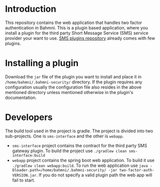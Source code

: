 # Introduction
This repository contains the web application that handles two factor authentication in Bahmni. This is a plugin based application, where you install a plugin for the third party Short Message Service (SMS) service provider your want to use. [SMS plugins repository](https://github.com/Bahmni/bahmni-sms-plugins) already comes with few plugins.

# Installing a plugin
Download the `jar` file of the plugin you want to install and place it in `/home/bahmni/.bahmni-security/` directory. If the plugin requires any configuration usually the configuration file also resides in the above mentioned directory unless mentioned otherwise in the plugin's documentation.

# Developers
The build tool used in the project is gradle. The project is divided into two sub-projects. One is `sms-interface` and the other is `webapp`. 

* `sms-interface` project contains the contract for the third party SMS gateway plugin. To build the project use `./gradlew clean sms-interface:build` 
* `webapp` project contains the spring boot web application. To build it use `./gradlew clean webapp:build`. To run the web application use `java -Dloader.path=/home/bahmni/.bahmni-security/ -jar two-factor-auth-VERSION.jar`. If you do not specify a valid plugin path the web app will fail to start.
